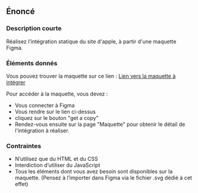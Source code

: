## Énoncé

### Description courte

Réalisez l’intégration statique du site d'apple, à partir d'une maquette Figma.

### Éléments donnés

Vous pouvez trouver la maquette sur ce lien : <a href="https://www.figma.com/community/file/1213918554329011098" target="_blank" title="Lien vers la maquette à intégrer">Lien vers la maquette à intégrer</a>

Pour accéder à la maquette, vous devez : 
- Vous connecter à Figma
- Vous rendre sur le lien ci-dessus
- cliquez sur le bouton "get a copy"
- Rendez-vous ensuite sur la page "Maquette" pour obtenir le détail de l'intégration à réaliser.

### Contraintes

- N’utilisez que du HTML et du CSS
- Interdiction d’utiliser du JavaScript
- Tous les éléments dont vous avez besoin sont disponibles sur la maquette. (Pensez à l’importer dans Figma via le fichier .svg dédié à cet effet)